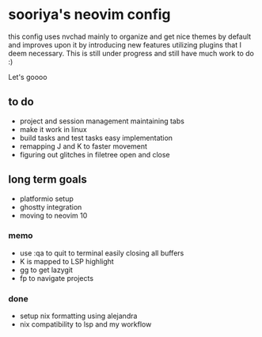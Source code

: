 # sooriya's neovim config

this config uses nvchad mainly to organize and get nice themes by default and improves upon it by introducing new features utilizing plugins that I deem necessary.
This is still under progress and still have much work to do :)

Let's goooo

## to do

- project and session management maintaining tabs
- make it work in linux
- build tasks and test tasks easy implementation
- remapping J and K to faster movement
- figuring out glitches in filetree open and close

## long term goals

- platformio setup
- ghostty integration
- moving to neovim 10

### memo

- use :qa to quit to terminal easily closing all buffers
- K is mapped to LSP highlight
- <leader>gg to get lazygit
- <leader>fp to navigate projects

### done

- setup nix formatting using alejandra
- nix compatibility to lsp and my workflow

